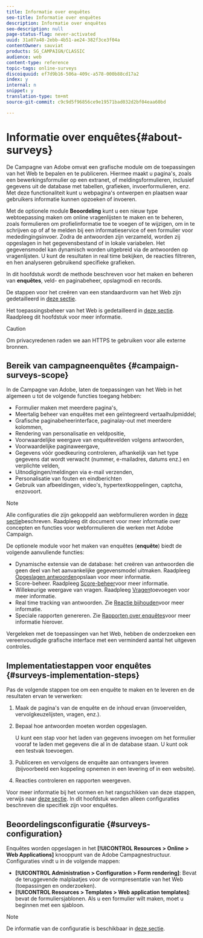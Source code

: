 ```yaml
---
title: Informatie over enquêtes
seo-title: Informatie over enquêtes
description: Informatie over enquêtes
seo-description: null
page-status-flag: never-activated
uuid: 31a07a48-2ebb-4b51-ae24-382f3ce3f04a
contentOwner: sauviat
products: SG_CAMPAIGN/CLASSIC
audience: web
content-type: reference
topic-tags: online-surveys
discoiquuid: ef7d9b16-506a-409c-a578-000b88cd17a2
index: y
internal: n
snippet: y
translation-type: tm+mt
source-git-commit: c9c9d5f96856ce9e19571bad032d2bf04eaa60bd

---
```



# Informatie over enquêtes{#about-surveys}

De Campagne van Adobe omvat een grafische module om de toepassingen van het Web te bepalen en te publiceren. Hiermee maakt u pagina&#39;s, zoals een bewerkingsformulier op een extranet, of meldingsformulieren, inclusief gegevens uit de database met tabellen, grafieken, invoerformulieren, enz. Met deze functionaliteit kunt u webpagina&#39;s ontwerpen en plaatsen waar gebruikers informatie kunnen opzoeken of invoeren.

Met de optionele module **Beoordeling** kunt u een nieuw type webtoepassing maken om online vragenlijsten te maken en te beheren, zoals formulieren om profielinformatie toe te voegen of te wijzigen, om in te schrijven op of af te melden bij een informatieservice of een formulier voor mededingingsinvoer. Zodra de antwoorden zijn verzameld, worden zij opgeslagen in het gegevensbestand of in lokale variabelen. Het gegevensmodel kan dynamisch worden uitgebreid via de antwoorden op vragenlijsten. U kunt de resultaten in real time bekijken, de reacties filtreren, en hen analyseren gebruikend specifieke grafieken.

In dit hoofdstuk wordt de methode beschreven voor het maken en beheren van **enquêtes**, veld- en paginabeheer, opslagmodi en records.

De stappen voor het creëren van een standaardvorm van het Web zijn gedetailleerd in [deze sectie](../../web/using/about-web-forms.md).

Het toepassingsbeheer van het Web is gedetailleerd in [deze sectie](../../web/using/about-web-applications.md). Raadpleeg dit hoofdstuk voor meer informatie.

>[!CAUTION]
>
>Om privacyredenen raden we aan HTTPS te gebruiken voor alle externe bronnen.

## Bereik van campagneenquêtes {#campaign-surveys-scope}

In de Campagne van Adobe, laten de toepassingen van het Web in het algemeen u tot de volgende functies toegang hebben:

* Formulier maken met meerdere pagina&#39;s,
* Meertalig beheer van enquêtes met een geïntegreerd vertaalhulpmiddel;
* Grafische paginabeheerinterface, paginalay-out met meerdere kolommen,
* Rendering van personalisatie en veldpositie,
* Voorwaardelijke weergave van enquêtevelden volgens antwoorden,
* Voorwaardelijke paginaweergave,
* Gegevens vóór goedkeuring controleren, afhankelijk van het type gegevens dat wordt verwacht (nummer, e-mailadres, datums enz.) en verplichte velden,
* Uitnodigingen/meldingen via e-mail verzenden,
* Personalisatie van fouten en eindberichten
* Gebruik van afbeeldingen, video&#39;s, hypertextkoppelingen, captcha, enzovoort.

>[!NOTE]
>
>Alle configuraties die zijn gekoppeld aan webformulieren worden in [deze sectie](../../web/using/about-web-forms.md)beschreven. Raadpleeg dit document voor meer informatie over concepten en functies voor webformulieren die werken met Adobe Campaign.

De optionele module voor het maken van enquêtes (**enquête**) biedt de volgende aanvullende functies:

* Dynamische extensie van de database: het creëren van antwoorden die geen deel van het aanvankelijke gegevensmodel uitmaken. Raadpleeg [Opgeslagen antwoorden](../../web/using/managing-answers.md#storing-collected-answers)opslaan voor meer informatie.
* Score-beheer. Raadpleeg [Score-beheer](../../web/using/managing-answers.md#score-management)voor meer informatie.
* Willekeurige weergave van vragen. Raadpleeg [Vragen](../../web/using/building-a-survey.md#adding-questions)toevoegen voor meer informatie.
* Real time tracking van antwoorden. Zie [Reactie bijhouden](../../web/using/publish--track-and-use-collected-data.md#response-tracking)voor meer informatie.
* Speciale rapporten genereren. Zie [Rapporten over enquêtes](../../web/using/publish--track-and-use-collected-data.md#reports-on-surveys)voor meer informatie hierover.

Vergeleken met de toepassingen van het Web, hebben de onderzoeken een vereenvoudigde grafische interface met een verminderd aantal het uitgeven controles.

## Implementatiestappen voor enquêtes {#surveys-implementation-steps}

Pas de volgende stappen toe om een enquête te maken en te leveren en de resultaten ervan te verwerken:

1. Maak de pagina&#39;s van de enquête en de inhoud ervan (invoervelden, vervolgkeuzelijsten, vragen, enz.).
1. Bepaal hoe antwoorden moeten worden opgeslagen.

   U kunt een stap voor het laden van gegevens invoegen om het formulier vooraf te laden met gegevens die al in de database staan. U kunt ook een testvak toevoegen.

1. Publiceren en vervolgens de enquête aan ontvangers leveren (bijvoorbeeld een koppeling opnemen in een levering of in een website).
1. Reacties controleren en rapporten weergeven.

Voor meer informatie bij het vormen en het rangschikken van deze stappen, verwijs naar [deze sectie](../../web/using/about-web-forms.md). In dit hoofdstuk worden alleen configuraties beschreven die specifiek zijn voor enquêtes.

## Beoordelingsconfiguratie {#surveys-configuration}

Enquêtes worden opgeslagen in het **[!UICONTROL Resources > Online > Web Applications]** knooppunt van de Adobe Campagnestructuur. Configuraties vindt u in de volgende mappen:

* **[!UICONTROL Administration > Configuration > Form rendering]**: Bevat de teruggevende malplaatjes voor de vormpresentatie van het Web (toepassingen en onderzoeken).
* **[!UICONTROL Resources > Templates > Web application templates]**: bevat de formuliersjablonen. Als u een formulier wilt maken, moet u beginnen met een sjabloon.

>[!NOTE]
>
>De informatie van de configuratie is beschikbaar in [deze sectie](../../web/using/about-web-forms.md).

